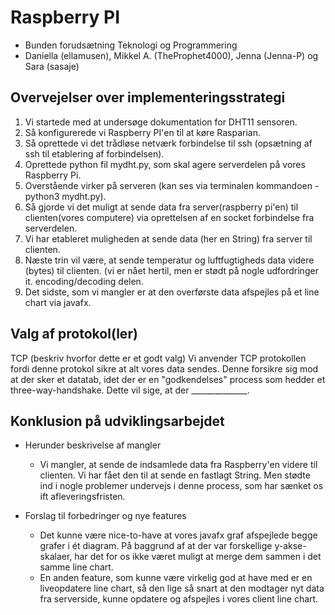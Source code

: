 # Raspberry PI 
*  Bunden forudsætning Teknologi og Programmering
*  Daniella (ellamusen), Mikkel A. (TheProphet4000), Jenna (Jenna-P) og Sara (sasaje)

## Overvejelser over implementeringsstrategi
1. Vi startede med at undersøge dokumentation for DHT11 sensoren. 
2. Så konfigurerede vi Raspberry PI'en til at køre Rasparian. 
3. Så oprettede vi det trådløse netværk forbindelse til ssh (opsætning af ssh til etablering af forbindelsen). 
4. Oprettede python fil mydht.py, som skal agere serverdelen på vores Raspberry Pi. 
5. Overstående virker på serveren (kan ses via terminalen kommandoen - python3 mydht.py).  
6. Så gjorde vi det muligt at sende data fra server(raspberry pi'en) til clienten(vores computere) via oprettelsen af en socket forbindelse fra serverdelen. 
7. Vi har etableret muligheden at sende data (her en String) fra server til clienten. 
8. Næste trin vil være, at sende temperatur og luftfugtigheds data videre (bytes) til clienten. (vi er nået hertil, men er stødt på nogle udfordringer it. encoding/decoding delen. 
9. Det sidste, som vi mangler er at den overførste data afspejles på et line chart via javafx.
 
## Valg af protokol(ler)
TCP (beskriv hvorfor dette er et godt valg)
Vi anvender TCP protokollen fordi denne protokol sikre at alt vores data sendes.
Denne forsikre sig mod at der sker et datatab, idet der er en "godkendelses" process som hedder et three-way-handshake.
Dette vil sige, at der ______________.
 
## Konklusion på udviklingsarbejdet
*  Herunder beskrivelse af mangler
   *  Vi mangler, at sende de indsamlede data fra Raspberry'en videre til clienten. Vi har fået den til at sende en fastlagt String. Men stødte ind i nogle problemer undervejs i denne process, som har sænket os ift afleveringsfristen. 
      
*  Forslag til forbedringer og nye features
   *  Det kunne være nice-to-have at vores javafx graf afspejlede begge grafer i ét diagram. På baggrund af at der var forskellige y-akse-skalaer, har det for os ikke været muligt at merge dem sammen i det samme line chart. 
   *  En anden feature, som kunne være virkelig god at have med er en liveopdatere line chart, så den lige så snart at den modtager nyt data fra serverside, kunne opdatere og afspejles i vores client line chart. 
